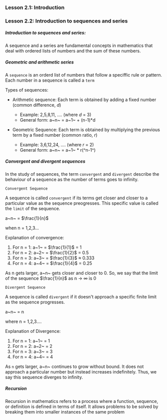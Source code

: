 ### Lesson 2.1: Introduction

### Lesson 2.2: Introduction to sequences and series

<h5>Introduction to sequences and series:</h5>

A sequence and a series are fundamental concepts in mathematics that deal with ordered lists of numbers and the sum of these numbers.

<h5>Geometric and arithmetic series</h5>

A `sequence` is an orderd list of numbers that follow a speciffic rule or pattern. Each number in a sequence is called a `term`

Types of sequences:

- Arithmetic sequence: Each term is obtained by adding a fixed number (common difference, _d_)

  - Example: 2,5,8,11, .... (where _d_ = 3)
  - General form: a~n~ = a~1~ + (n-1)\*d

- Geometric Sequence: Each term is obtained by multiplying the previous term by a fixed number (common ratio, _r_)

  - Example: 3,6,12,24, .... (where _r_ = 2)
  - General form: a~n~ = a~1~ \* r(^n-1^)

<h5>Convergent and divergent sequences</h5>

In the study of sequences, the term `convergent` and `divergent` describe the behaviour of a sequence as the number of terms goes to infinity.

`Convergent Sequence`

A sequence is called `convergent` if its terms get closer and closer to a particular value as the sequence preogresses.
This specific value is called the `limit` of the sequence.

a~n~ = $\frac{1}{n}$

when n = 1,2,3...

Explanation of convergence:

1. For n = 1: a~1~ = $\frac{1}{1}$ = 1
2. For n = 2: a~2~ = $\frac{1}{2}$ = 0.5
3. For n = 3: a~3~ = $\frac{1}{3}$ $\approx$ 0.333
4. For n = 4: a~4~ = $\frac{1}{4}$ = 0.25

As n gets larger, a~n~ gets closer and closer to 0.
So, we say that the limit of the sequence $\frac{1}{n}$ as n -> $\infty$ is 0

`Divergent Sequence`

A sequence is called `divergent` if it doesn't approach a specific finite limit as the sequence progresses.

a~n~ = n

where n = 1,2,3....

Explanation of Divergence:

1. For n = 1: a~1~ = 1
2. For n = 2: a~2~ = 2
3. For n = 3: a~3~ = 3
4. For n = 4: a~4~ = 4

As `n` gets larger, a~n~ continues to grow without bound. It does not approach a particular number but instead increases indefinitely. Thus, we say this sequence diverges to infinity.

<h5>Recursion</h5>

Recursion in mathematics refers to a process where a function, sequence, or definition is defined in terms of itself. It allows problems to be solved by breaking them into smaller instances of the same problem
